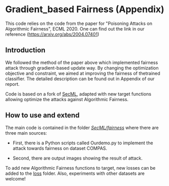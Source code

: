 # Gradient_based Fairness (Appendix)
This code relies on the code from the paper for "Poisoning Attacks on Algorithmic Fairness", ECML 2020. 
One can find out the link in our reference 
(https://arxiv.org/abs/2004.07401)


## Introduction
We followed the method of the paper above which implemented fairness attack through gradient-based update way. By changing the optimization objective and constraint, we aimed at improving the fairness of thetrained classifier. The detailed description can be found out in Appendix of our report.

Code is based on a fork of [SecML](https://secml.github.io/), adapted with new target functions allowing optimize the attacks against Algorithmic Fairness. 

## How to use and extend

The main code is contained in the folder [*SecML/fairness*](https://github.com/dsolanno/Poisoning-Attacks-on-Algorithmic-Fairness/tree/master/SecML/fairness) where there are three main sources:

* First, there is a Python scripts called Ourdemo.py to implement the attack towards fairness on dataset COMPAS.

* Second, there are output images showing the result of attack.


To add new Algorithmic Fairness functions to target, new losses can be added to the [loss](https://github.com/dsolanno/Poisoning-Attacks-on-Algorithmic-Fairness/tree/master/SecML/src/secml/ml/classifiers/loss) folder. Also, experiments with other datasets are welcome!
